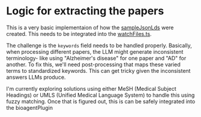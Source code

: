 # Logic for extracting the papers

This is a very basic implementaion of how the [sampleJsonLds](../../sampleJsonLds/20250214_085206_s41586_023_06801_2.json) were created. This needs to be integrated into the [watchFiles.ts](../../src/bioagentPlugin/services/gdrive/watchFiles.ts).

The challenge is the `keywords` field needs to be handled properly. Basically, when processing different papers, the LLM might generate inconsistent terminology- like using "Alzheimer's disease" for one paper and "AD" for another. To fix this, we'll need post-processing that maps these varied terms to standardized keywords. This can get tricky given the inconsistent answers LLMs produce.

I'm currently exploring solutions using either MeSH (Medical Subject Headings) or UMLS (Unified Medical Language System) to handle this using fuzzy matching. Once that is figured out, this is can be safely integrated into the bioagentPlugin
